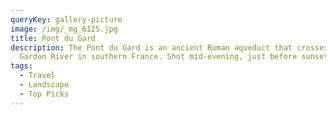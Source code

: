 ```yaml
---
queryKey: gallery-picture
image: /img/_mg_6125.jpg
title: Pont du Gard
description: The Pont du Gard is an ancient Roman aqueduct that crosses the
  Gardon River in southern France. Shot mid-evening, just before sunset x
tags:
  - Travel
  - Landscape
  - Top Picks
---
```

